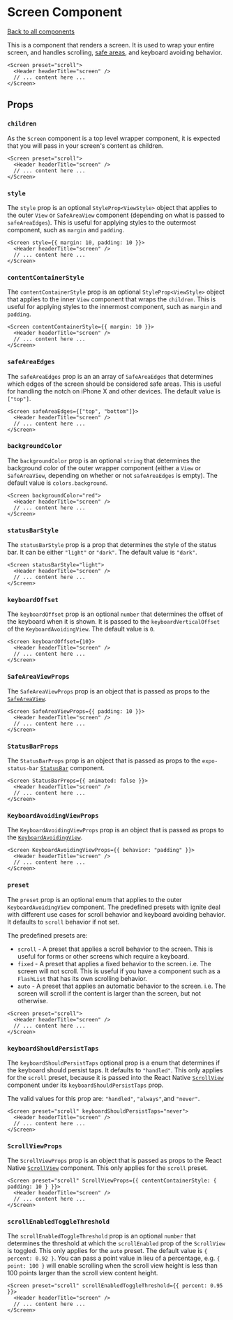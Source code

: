 # Screen Component

[Back to all components](./Components.md)

This is a component that renders a screen. It is used to wrap your entire screen, and handles scrolling, [safe areas](https://reactnavigation.org/docs/handling-safe-area/), and keyboard avoiding behavior.

```tsx
<Screen preset="scroll">
  <Header headerTitle="screen" />
  // ... content here ...
</Screen>
```

## Props

### `children`

As the `Screen` component is a top level wrapper component, it is expected that you will pass in your screen's content as children.

```tsx
<Screen preset="scroll">
  <Header headerTitle="screen" />
  // ... content here ...
</Screen>
```

### `style`

The `style` prop is an optional `StyleProp<ViewStyle>` object that applies to the outer `View` or `SafeAreaView` component (depending on what is passed to `safeAreaEdges`). This is useful for applying styles to the outermost component, such as `margin` and `padding`.

```tsx
<Screen style={{ margin: 10, padding: 10 }}>
  <Header headerTitle="screen" />
  // ... content here ...
</Screen>
```

### `contentContainerStyle`

The `contentContainerStyle` prop is an optional `StyleProp<ViewStyle>` object that applies to the inner `View` component that wraps the `children`. This is useful for applying styles to the innermost component, such as `margin` and `padding`.

```tsx
<Screen contentContainerStyle={{ margin: 10 }}>
  <Header headerTitle="screen" />
  // ... content here ...
</Screen>
```

### `safeAreaEdges`

The `safeAreaEdges` prop is an an array of `SafeAreaEdges` that determines which edges of the screen should be considered safe areas. This is useful for handling the notch on iPhone X and other devices. The default value is `["top"]`.

```tsx
<Screen safeAreaEdges={["top", "bottom"]}>
  <Header headerTitle="screen" />
  // ... content here ...
</Screen>
```

### `backgroundColor`

The `backgroundColor` prop is an optional `string` that determines the background color of the outer wrapper component (either a `View` or `SafeAreaView`, depending on whether or not `safeAreaEdges` is empty). The default value is `colors.background`.

```tsx
<Screen backgroundColor="red">
  <Header headerTitle="screen" />
  // ... content here ...
</Screen>
```

### `statusBarStyle`

The `statusBarStyle` prop is a prop that determines the style of the status bar. It can be either `"light"` or `"dark"`. The default value is `"dark"`.

```tsx
<Screen statusBarStyle="light">
  <Header headerTitle="screen" />
  // ... content here ...
</Screen>
```

### `keyboardOffset`

The `keyboardOffset` prop is an optional `number` that determines the offset of the keyboard when it is shown. It is passed to the `keyboardVerticalOffset` of the `KeyboardAvoidingView`. The default value is `0`.

```tsx
<Screen keyboardOffset={10}>
  <Header headerTitle="screen" />
  // ... content here ...
</Screen>
```

### `SafeAreaViewProps`

The `SafeAreaViewProps` prop is an object that is passed as props to the [`SafeAreaView`](https://github.com/th3rdwave/react-native-safe-area-context#safeareaview).

```tsx
<Screen SafeAreaViewProps={{ padding: 10 }}>
  <Header headerTitle="screen" />
  // ... content here ...
</Screen>
```

### `StatusBarProps`

The `StatusBarProps` prop is an object that is passed as props to the `expo-status-bar` [`StatusBar`](https://docs.expo.io/versions/latest/sdk/status-bar/) component.

```tsx
<Screen StatusBarProps={{ animated: false }}>
  <Header headerTitle="screen" />
  // ... content here ...
</Screen>
```

### `KeyboardAvoidingViewProps`

The `KeyboardAvoidingViewProps` prop is an object that is passed as props to the [`KeyboardAvoidingView`](https://reactnative.dev/docs/keyboardavoidingview).

```tsx
<Screen KeyboardAvoidingViewProps={{ behavior: "padding" }}>
  <Header headerTitle="screen" />
  // ... content here ...
</Screen>
```

### `preset`

The `preset` prop is an optional enum that applies to the outer `KeyboardAvoidingView` component. The predefined presets with ignite deal with different use cases for scroll behavior and keyboard avoiding behavior. It defaults to `scroll` behavior if not set.

The predefined presets are:

- `scroll` - A preset that applies a scroll behavior to the screen. This is useful for forms or other screens which require a keyboard.
- `fixed` - A preset that applies a fixed behavior to the screen. i.e. The screen will not scroll. This is useful if you have a component such as a `FlashList` that has its own scrolling behavior.
- `auto` - A preset that applies an automatic behavior to the screen. i.e. The screen will scroll if the content is larger than the screen, but not otherwise.

```tsx
<Screen preset="scroll">
  <Header headerTitle="screen" />
  // ... content here ...
</Screen>
```

### `keyboardShouldPersistTaps`

The `keyboardShouldPersistTaps` optional prop is a enum that determines if the keyboard should persist taps. It defaults to `"handled"`. This only applies for the `scroll` preset, because it is passed into the React Native [`ScrollView`](https://facebook.github.io/react-native/docs/scrollview.html) component under its `keyboardShouldPersistTaps` prop.

The valid values for this prop are: `"handled"`, `"always"`,and `"never"`.

```tsx
<Screen preset="scroll" keyboardShouldPersistTaps="never">
  <Header headerTitle="screen" />
  // ... content here ...
</Screen>
```

### `ScrollViewProps`

The `ScrollViewProps` prop is an object that is passed as props to the React Native [`ScrollView`](https://facebook.github.io/react-native/docs/scrollview.html) component. This only applies for the `scroll` preset.

```tsx
<Screen preset="scroll" ScrollViewProps={{ contentContainerStyle: { padding: 10 } }}>
  <Header headerTitle="screen" />
  // ... content here ...
</Screen>
```

### `scrollEnabledToggleThreshold`

The `scrollEnabledToggleThreshold` prop is an optional `number` that determines the threshold at which the `scrollEnabled` prop of the `ScrollView` is toggled. This only applies for the `auto` preset. The default value is `{ percent: 0.92 }`. You can pass a point value in lieu of a percentage, e.g. `{ point: 100 }` will enable scrolling when the scroll view height is less than 100 points larger than the scroll view content height.

```tsx
<Screen preset="scroll" scrollEnabledToggleThreshold={{ percent: 0.95 }}>
  <Header headerTitle="screen" />
  // ... content here ...
</Screen>
```
